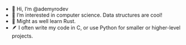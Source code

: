 - 👋 Hi, I’m @ademyrodev
- 👀 I’m interested in computer science.  Data structures are cool!
- 🌱 Might as well learn Rust.
- 🪶 I often write my code in C, or use Python for smaller or higher-level projects.  

